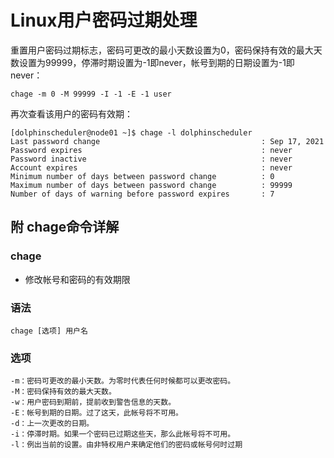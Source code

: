 # Linux用户密码过期处理


重置用户密码过期标志，密码可更改的最小天数设置为0，密码保持有效的最大天数设置为99999，停滞时期设置为-1即never，帐号到期的日期设置为-1即never：

````
chage -m 0 -M 99999 -I -1 -E -1 user
````

再次查看该用户的密码有效期：

````
[dolphinscheduler@node01 ~]$ chage -l dolphinscheduler
Last password change                                    : Sep 17, 2021
Password expires                                        : never
Password inactive                                       : never
Account expires                                         : never
Minimum number of days between password change          : 0
Maximum number of days between password change          : 99999
Number of days of warning before password expires       : 7
````

## 附 chage命令详解
### chage
- 修改帐号和密码的有效期限

### 语法

````
chage [选项] 用户名
````

### 选项

````
-m：密码可更改的最小天数。为零时代表任何时候都可以更改密码。
-M：密码保持有效的最大天数。
-w：用户密码到期前，提前收到警告信息的天数。
-E：帐号到期的日期。过了这天，此帐号将不可用。
-d：上一次更改的日期。
-i：停滞时期。如果一个密码已过期这些天，那么此帐号将不可用。
-l：例出当前的设置。由非特权用户来确定他们的密码或帐号何时过期
````